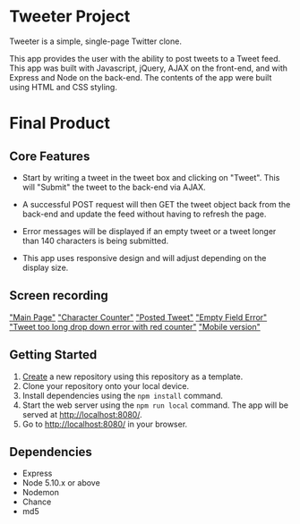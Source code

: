 # Tweeter Project

Tweeter is a simple, single-page Twitter clone.

This app provides the user with the ability to post tweets to a Tweet feed. This app was built with Javascript, jQuery, AJAX on the front-end, and with Express and Node on the back-end. The contents of the app were built using HTML and CSS styling.

# Final Product

## Core Features

- Start by writing a tweet in the tweet box and clicking on "Tweet". This will "Submit" the tweet to the back-end via AJAX.

- A successful POST request will then GET the tweet object back from the back-end and update the feed without having to refresh the page.

- Error messages will be displayed if an empty tweet or a tweet longer than 140 characters is being submitted.

- This app uses responsive design and will adjust depending on the display size.

## Screen recording 

["Main Page"](./public/images/Main-Desktop.png)
["Character Counter"](./public/images/Character-Counter.png)
["Posted Tweet"](./public/images/Tweet-Posted.png)
["Empty Field Error"](./public/images/Empty-Field.png)
["Tweet too long drop down error with red counter"](./public/images/Tweet-too-long.png)
["Mobile version"](./public/images/Mobile-version.png)

## Getting Started

1. [Create](https://docs.github.com/en/repositories/creating-and-managing-repositories/creating-a-repository-from-a-template) a new repository using this repository as a template.
2. Clone your repository onto your local device.
3. Install dependencies using the `npm install` command.
3. Start the web server using the `npm run local` command. The app will be served at <http://localhost:8080/>.
4. Go to <http://localhost:8080/> in your browser.

## Dependencies

- Express
- Node 5.10.x or above
- Nodemon
- Chance
- md5